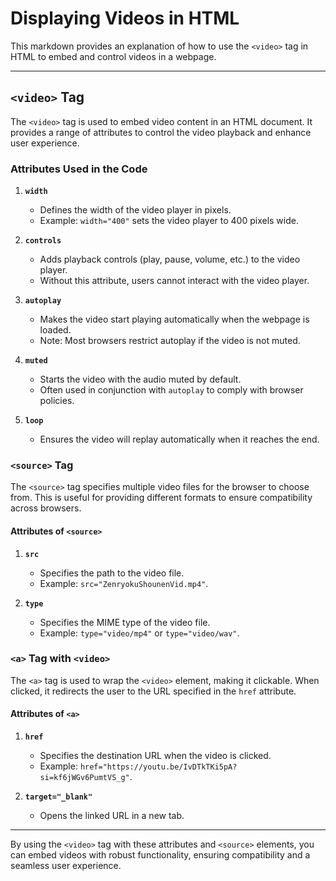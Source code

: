 # Displaying Videos in HTML

This markdown provides an explanation of how to use the `<video>` tag in HTML to embed and control videos in a webpage.

---

## `<video>` Tag

The `<video>` tag is used to embed video content in an HTML document. It provides a range of attributes to control the video playback and enhance user experience.

### Attributes Used in the Code

1. **`width`**
   - Defines the width of the video player in pixels.
   - Example: `width="400"` sets the video player to 400 pixels wide.

2. **`controls`**
   - Adds playback controls (play, pause, volume, etc.) to the video player.
   - Without this attribute, users cannot interact with the video player.

3. **`autoplay`**
   - Makes the video start playing automatically when the webpage is loaded.
   - Note: Most browsers restrict autoplay if the video is not muted.

4. **`muted`**
   - Starts the video with the audio muted by default.
   - Often used in conjunction with `autoplay` to comply with browser policies.

5. **`loop`**
   - Ensures the video will replay automatically when it reaches the end.

### `<source>` Tag

The `<source>` tag specifies multiple video files for the browser to choose from. This is useful for providing different formats to ensure compatibility across browsers.

#### Attributes of `<source>`

1. **`src`**
   - Specifies the path to the video file.
   - Example: `src="ZenryokuShounenVid.mp4"`.

2. **`type`**
   - Specifies the MIME type of the video file.
   - Example: `type="video/mp4"` or `type="video/wav"`.

### `<a>` Tag with `<video>`

The `<a>` tag is used to wrap the `<video>` element, making it clickable. When clicked, it redirects the user to the URL specified in the `href` attribute.

#### Attributes of `<a>`

1. **`href`**
   - Specifies the destination URL when the video is clicked.
   - Example: `href="https://youtu.be/IvDTkTKi5pA?si=kf6jWGv6PumtVS_g"`.

2. **`target="_blank"`**
   - Opens the linked URL in a new tab.

---

By using the `<video>` tag with these attributes and `<source>` elements, you can embed videos with robust functionality, ensuring compatibility and a seamless user experience.
